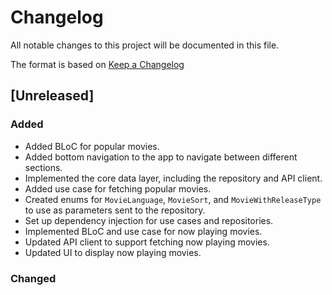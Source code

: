 # Changelog

All notable changes to this project will be documented in this file.

The format is based on [Keep a Changelog](https://keepachangelog.com/en/1.0.0/)

## [Unreleased]

### Added
- Added BLoC for popular movies.
- Added bottom navigation to the app to navigate between different sections.
- Implemented the core data layer, including the repository and API client.
- Added use case for fetching popular movies.
- Created enums for `MovieLanguage`, `MovieSort`, and `MovieWithReleaseType` to use as parameters sent to the repository.
- Set up dependency injection for use cases and repositories.
- Implemented BLoC and use case for now playing movies.
- Updated API client to support fetching now playing movies.
- Updated UI to display now playing movies.

### Changed
